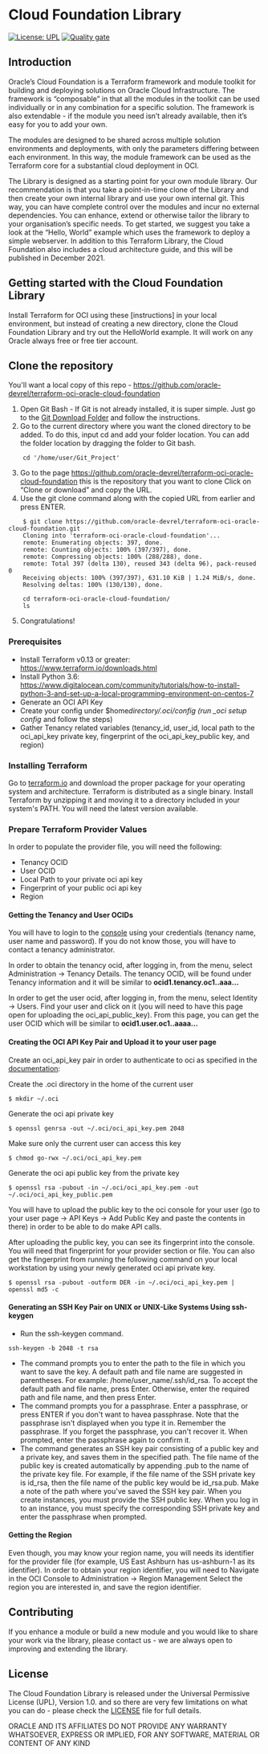 # Cloud Foundation Library

[![License: UPL](https://img.shields.io/badge/license-UPL-green)](https://img.shields.io/badge/license-UPL-green) [![Quality gate](https://sonarcloud.io/api/project_badges/quality_gate?project=oracle-devrel_terraform-oci-oracle-cloud-foundation)](https://sonarcloud.io/dashboard?id=oracle-devrel_terraform-oci-oracle-cloud-foundation)

## Introduction
Oracle’s Cloud Foundation is a Terraform framework and module toolkit for building and deploying solutions on Oracle Cloud Infrastructure.
The framework is “composable” in that all the modules in the toolkit can be used individually or in any combination for a specific solution. The framework is also extendable - if the module you need isn’t already available, then it’s easy for you to add your own.

The modules are designed to be shared across multiple solution environments and deployments, with only the parameters differing between each environment. In this way, the module framework can be used as the Terraform core for a substantial cloud deployment in OCI.

The Library is designed as a starting point for your own module library. Our recommendation is that you take a point-in-time clone of the Library and then create your own internal library and use your own internal git. This way, you can have complete control over the modules and incur no external dependencies. You can enhance, extend or otherwise tailor the library to your organisation’s specific needs.
To get started, we suggest you take a look at the “Hello, World” example which uses the framework to deploy a simple webserver. In addition to this Terraform Library, the Cloud Foundation also includes a cloud architecture guide, and this will be published in December 2021.


## Getting started with the Cloud Foundation Library
Install Terraform for OCI using these [instructions] in your local environment, but instead of creating a new directory, clone the Cloud Foundation Library and try out the HelloWorld example. It will work on any Oracle always free or free tier account.

## Clone the repository 
You'll want a local copy of this repo - https://github.com/oracle-devrel/terraform-oci-oracle-cloud-foundation 
1. Open Git Bash - If Git is not already installed, it is super simple. Just go to the [Git Download Folder](https://git-scm.com/downloads) and follow the instructions.
2. Go to the current directory where you want the cloned directory to be added.
To do this, input cd and add your folder location. You can add the folder location by dragging the folder to Git bash.
```
    cd '/home/user/Git_Project'
```
3. Go to the page https://github.com/oracle-devrel/terraform-oci-oracle-cloud-foundation this is the repository that you want to clone
Click on “Clone or download” and copy the URL.
4. Use the git clone command along with the copied URL from earlier and press ENTER.
```
    $ git clone https://github.com/oracle-devrel/terraform-oci-oracle-cloud-foundation.git
    Cloning into 'terraform-oci-oracle-cloud-foundation'...
    remote: Enumerating objects: 397, done.
    remote: Counting objects: 100% (397/397), done.
    remote: Compressing objects: 100% (288/288), done.
    remote: Total 397 (delta 130), reused 343 (delta 96), pack-reused 0
    Receiving objects: 100% (397/397), 631.10 KiB | 1.24 MiB/s, done.
    Resolving deltas: 100% (130/130), done.

    cd terraform-oci-oracle-cloud-foundation/
    ls
```
5. Congratulations!

### Prerequisites
- Install Terraform v0.13 or greater: https://www.terraform.io/downloads.html
- Install Python 3.6: https://www.digitalocean.com/community/tutorials/how-to-install-python-3-and-set-up-a-local-programming-environment-on-centos-7
- Generate an OCI API Key
- Create your config under \$home*directory/.oci/config (run \_oci setup config* and follow the steps)
- Gather Tenancy related variables (tenancy_id, user_id, local path to the oci_api_key private key, fingerprint of the oci_api_key_public key, and region)

### Installing Terraform

Go to [terraform.io](https://www.terraform.io/downloads.html) and download the proper package for your operating system and architecture. Terraform is distributed as a single binary.
Install Terraform by unzipping it and moving it to a directory included in your system's PATH. You will need the latest version available.

### Prepare Terraform Provider Values

In order to populate the provider file, you will need the following:

- Tenancy OCID
- User OCID
- Local Path to your private oci api key
- Fingerprint of your public oci api key
- Region

#### **Getting the Tenancy and User OCIDs**

You will have to login to the [console](https://console.us-ashburn-1.oraclecloud.com) using your credentials (tenancy name, user name and password). If you do not know those, you will have to contact a tenancy administrator.

In order to obtain the tenancy ocid, after logging in, from the menu, select Administration -> Tenancy Details. The tenancy OCID, will be found under Tenancy information and it will be similar to **ocid1.tenancy.oc1..aaa…**

In order to get the user ocid, after logging in, from the menu, select Identity -> Users. Find your user and click on it (you will need to have this page open for uploading the oci_api_public_key). From this page, you can get the user OCID which will be similar to **ocid1.user.oc1..aaaa…**

#### **Creating the OCI API Key Pair and Upload it to your user page**

Create an oci_api_key pair in order to authenticate to oci as specified in the [documentation](https://docs.cloud.oracle.com/en-us/iaas/Content/API/Concepts/apisigningkey.htm#How):

Create the .oci directory in the home of the current user

`$ mkdir ~/.oci`

Generate the oci api private key

`$ openssl genrsa -out ~/.oci/oci_api_key.pem 2048`

Make sure only the current user can access this key

`$ chmod go-rwx ~/.oci/oci_api_key.pem`

Generate the oci api public key from the private key

`$ openssl rsa -pubout -in ~/.oci/oci_api_key.pem -out ~/.oci/oci_api_key_public.pem`

You will have to upload the public key to the oci console for your user (go to your user page -> API Keys -> Add Public Key and paste the contents in there) in order to be able to do make API calls.

After uploading the public key, you can see its fingerprint into the console. You will need that fingerprint for your provider section or file.
You can also get the fingerprint from running the following command on your local workstation by using your newly generated oci api private key.

`$ openssl rsa -pubout -outform DER -in ~/.oci/oci_api_key.pem | openssl md5 -c`

#### **Generating an SSH Key Pair on UNIX or UNIX-Like Systems Using ssh-keygen**

- Run the ssh-keygen command.

`ssh-keygen -b 2048 -t rsa`

- The command prompts you to enter the path to the file in which you want to save the key. A default path and file name are suggested in parentheses. For example: /home/user_name/.ssh/id_rsa. To accept the default path and file name, press Enter. Otherwise, enter the required path and file name, and then press Enter.
- The command prompts you for a passphrase. Enter a passphrase, or press ENTER if you don't want to havea passphrase.
  Note that the passphrase isn't displayed when you type it in. Remember the passphrase. If you forget the passphrase, you can't recover it. When prompted, enter the passphrase again to confirm it.
- The command generates an SSH key pair consisting of a public key and a private key, and saves them in the specified path. The file name of the public key is created automatically by appending .pub to the name of the private key file. For example, if the file name of the SSH private key is id_rsa, then the file name of the public key would be id_rsa.pub.
  Make a note of the path where you've saved the SSH key pair.
  When you create instances, you must provide the SSH public key. When you log in to an instance, you must specify the corresponding SSH private key and enter the passphrase when prompted.

#### **Getting the Region**
Even though, you may know your region name, you will needs its identifier for the provider file (for example, US East Ashburn has us-ashburn-1 as its identifier).
In order to obtain your region identifier, you will need to Navigate in the OCI Console to Administration -> Region Management
Select the region you are interested in, and save the region identifier.


## Contributing
If you enhance a module or build a new module and you would like to share your work via the library, please contact us - we are always open to improving and extending the library.


## License
The Cloud Foundation Library is released under the Universal Permissive License (UPL), Version 1.0. and so there are very few limitations on what you can do - please check the [LICENSE](LICENSE) file for full details.

ORACLE AND ITS AFFILIATES DO NOT PROVIDE ANY WARRANTY WHATSOEVER, EXPRESS OR IMPLIED, FOR ANY SOFTWARE, MATERIAL OR CONTENT OF ANY KIND

